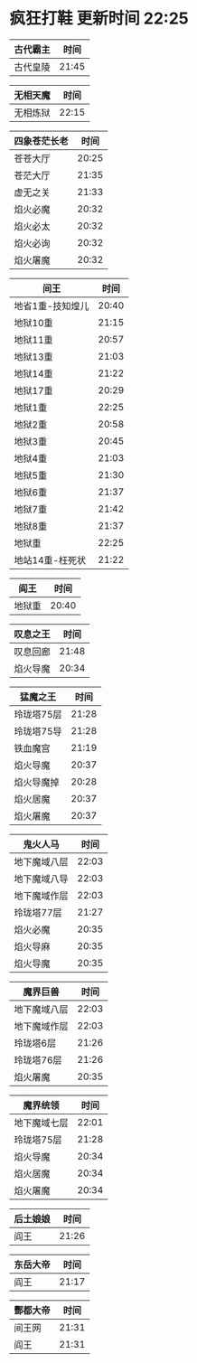 # 疯狂打鞋 更新时间 22:25

| 古代霸主   | 时间    |
|--------|-------|
| 古代皇陵 | 21:45 |

| 无相天魔   | 时间    |
|--------|-------|
| 无相炼狱 | 22:15 |

| 四象苍茫长老   | 时间    |
|--------|-------|
| 苍苍大厅 | 20:25 |
| 苍茫大厅 | 21:35 |
| 虚无之关 | 21:33 |
| 焰火必魔 | 20:32 |
| 焰火必太 | 20:32 |
| 焰火必询 | 20:32 |
| 焰火屠魔 | 20:32 |

| 间王   | 时间    |
|--------|-------|
| 地省1重-技知煌儿 | 20:40 |
| 地狱10重 | 21:15 |
| 地狱11重 | 20:57 |
| 地狱13重 | 21:03 |
| 地狱14重 | 21:22 |
| 地狱17重 | 20:29 |
| 地狱1重 | 22:25 |
| 地狱2重 | 20:58 |
| 地狱3重 | 20:45 |
| 地狱4重 | 21:03 |
| 地狱5重 | 21:30 |
| 地狱6重 | 21:37 |
| 地狱7重 | 21:42 |
| 地狱8重 | 21:37 |
| 地狱重 | 22:25 |
| 地站14重-枉死状 | 21:22 |

| 阎王   | 时间    |
|--------|-------|
| 地狱重 | 20:40 |

| 叹息之王   | 时间    |
|--------|-------|
| 叹息回廊 | 21:48 |
| 焰火导魔 | 20:34 |

| 猛魔之王   | 时间    |
|--------|-------|
| 玲珑塔75层 | 21:28 |
| 玲珑塔75导 | 21:28 |
| 铁血魔宫 | 21:19 |
| 焰火导魔 | 20:37 |
| 焰火导魔掉 | 20:28 |
| 焰火居魔 | 20:37 |
| 焰火屠魔 | 20:37 |

| 鬼火人马   | 时间    |
|--------|-------|
| 地下魔域八层 | 22:03 |
| 地下魔域八导 | 22:03 |
| 地下魔域作层 | 22:03 |
| 玲珑塔77层 | 21:27 |
| 焰火必魔 | 20:35 |
| 焰火导麻 | 20:35 |
| 焰火导魔 | 20:35 |

| 魔界巨兽   | 时间    |
|--------|-------|
| 地下魔域八层 | 22:03 |
| 地下魔域作层 | 22:03 |
| 玲珑塔6层 | 21:26 |
| 玲珑塔76层 | 21:26 |
| 焰火屠魔 | 20:35 |

| 魔界统领   | 时间    |
|--------|-------|
| 地下魔域七层 | 22:01 |
| 玲珑塔75层 | 21:28 |
| 焰火导魔 | 20:34 |
| 焰火居魔 | 20:34 |
| 焰火屠魔 | 20:34 |

| 后土娘娘   | 时间    |
|--------|-------|
| 阎王 | 21:26 |

| 东岳大帝   | 时间    |
|--------|-------|
| 阎王 | 21:17 |

| 酆都大帝   | 时间    |
|--------|-------|
| 间王网 | 21:31 |
| 阎王 | 21:31 |